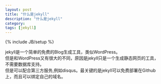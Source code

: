 ```yaml
---
layout: post
title: "什么是jekyll"
description: "什么是jekyll"
category: 
tags: [jekyll]
---
```

{% include JB/setup %}

jekyll是一个简单的免费的Blog生成工具，类似WordPress。<br>
但是和WordPress又有很大的不同，原因是jekyll只是一个生成静态网页的工具，不需要数据库支持。<br>
但是可以配合第三方服务,例如disqus。最关键的是jekyll可以免费部署在Github上，而且可以绑定自己的域名。<br>
